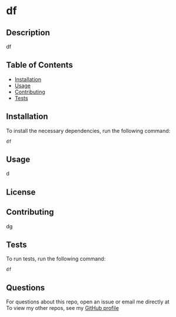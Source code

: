 # df
  ## Description

  df

  ## Table of Contents

  * [Installation](#Installation)
  * [Usage](#Usage)
  * [Contributing](#Contributing)
  * [Tests](#Tests)
  
  ## Installation

  To install the necessary dependencies, run the following command:

  ~~~
  df
  ~~~

  ## Usage

  d
  
  ## License
  
  ## Contributing
  
  dg
  
  ## Tests
  
  To run tests, run the following command:
  
  ~~~
  df
  ~~~
  
  ## Questions
  
  For questions about this repo, open an issue or email me directly at <dfg><br>
  To view my other repos, see my [GitHub profile](https://github.com/dfg)

